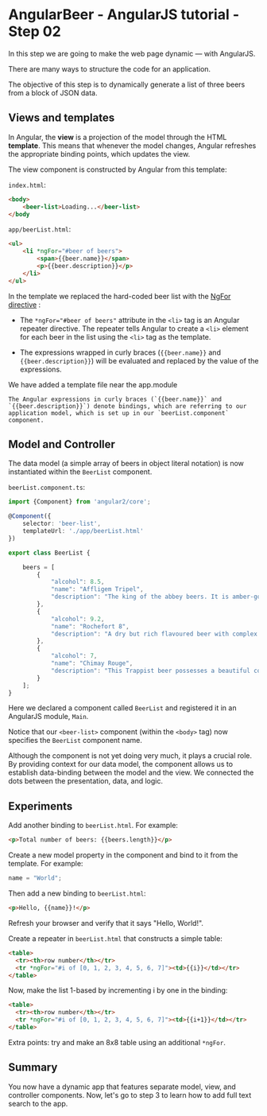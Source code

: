 # AngularBeer - AngularJS tutorial - Step 02 #

In this step we are going to make the web page dynamic — with AngularJS.

There are many ways to structure the code for an application.

The objective of this step is to dynamically generate a list of three beers from a block of JSON data.

## Views and templates ##

In Angular, the **view** is a projection of the model through the HTML **template**. This means that whenever the model changes, Angular refreshes the appropriate binding points, which updates the view.

The view component is constructed by Angular from this template:

`index.html`:

```html
<body>
    <beer-list>Loading...</beer-list>
</body
```

`app/beerList.html`:

```html
<ul>
    <li *ngFor="#beer of beers">
        <span>{{beer.name}}</span>
        <p>{{beer.description}}</p>
    </li>
</ul>
```

In the template we replaced the hard-coded beer list with the [NgFor directive](https://angular.io/docs/ts/latest/api/common/index/NgFor-directive.html) :

* The `*ngFor="#beer of beers"` attribute in the `<li>` tag is an Angular repeater directive. The repeater tells Angular to create a `<li>` element for each beer in the list using the `<li>` tag as the template.

* The expressions wrapped in curly braces (`{{beer.name}}` and `{{beer.description}}`) will be evaluated and replaced by the value of the expressions.

We have added a template file near the app.module

    The Angular expressions in curly braces (`{{beer.name}}` and `{{beer.description}}`) denote bindings, which are referring to our application model, which is set up in our `beerList.component` component.


## Model and Controller #

The data model (a simple array of beers in object literal notation) is now instantiated within the `BeerList` component.

`beerList.component.ts`:

```typescript
import {Component} from 'angular2/core';

@Component({
    selector: 'beer-list',
    templateUrl: './app/beerList.html'
})

export class BeerList {

    beers = [
        {
            "alcohol": 8.5,
            "name": "Affligem Tripel",
            "description": "The king of the abbey beers. It is amber-gold and pours with a deep head and original aroma, delivering a complex, full bodied flavour. Pure enjoyment! Secondary fermentation in the bottle."
        },
        {
            "alcohol": 9.2,
            "name": "Rochefort 8",
            "description": "A dry but rich flavoured beer with complex fruity and spicy flavours."
        },
        {
            "alcohol": 7,
            "name": "Chimay Rouge",
            "description": "This Trappist beer possesses a beautiful coppery colour that makes it particularly attractive. Topped with a creamy head, it gives off a slight fruity apricot smell from the fermentation. The aroma felt in the mouth is a balance confirming the fruit nuances revealed to the sense of smell. This traditional Belgian beer is best savoured at cellar temperature "
        }
    ];
}
```

Here we declared a component called `BeerList` and registered it in an AngularJS module, `Main`.

Notice that our `<beer-list>` component (within the `<body>` tag) now specifies the `BeerList` component name.

Although the component is not yet doing very much, it plays a crucial role. By providing context for our data model, the component allows us to establish data-binding between the model and the view. We connected the dots between the presentation, data, and logic.

## Experiments ##

Add another binding to `beerList.html`. For example:

```html
<p>Total number of beers: {{beers.length}}</p>
```

Create a new model property in the component and bind to it from the template. For example:

```typescript
name = "World";
```

Then add a new binding to `beerList.html`:

```html
<p>Hello, {{name}}!</p>
```

Refresh your browser and verify that it says "Hello, World!".

Create a repeater in `beerList.html` that constructs a simple table:

```html
<table>
  <tr><th>row number</th></tr>
  <tr *ngFor="#i of [0, 1, 2, 3, 4, 5, 6, 7]"><td>{{i}}</td></tr>
</table>
```

Now, make the list 1-based by incrementing i by one in the binding:

```html
<table>
  <tr><th>row number</th></tr>
  <tr *ngFor="#i of [0, 1, 2, 3, 4, 5, 6, 7]"><td>{{i+1}}</td></tr>
</table>
```

Extra points: try and make an 8x8 table using an additional `*ngFor`.

## Summary ##

You now have a dynamic app that features separate model, view, and controller components.
Now, let's go to step 3 to learn how to add full text search to the app.